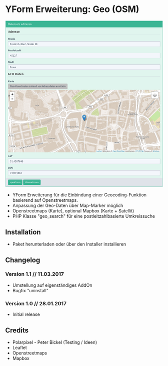 YForm Erweiterung: Geo (OSM)
=============

![Screenshot](https://raw.githubusercontent.com/FriendsOfREDAXO/yform_geo_osm/master/assets/preview.png)

* YForm Erweiterung für die Einbindung einer Geocoding-Funktion basierend auf Openstreetmaps.
* Anpassung der Geo-Daten über Map-Marker möglich
* Openstreetmaps (Karte), optional Mapbox (Karte + Satellit)
* PHP Klasse "geo_search" für eine postleitzahlbasierte Umkreissuche

Installation
-------

* Paket herunterladen oder über den Installer installieren


Changelog
-------

### Version 1.1 // 11.03.2017

* Umstellung auf eigenständiges AddOn
* Bugfix "uninstall"

### Version 1.0 // 28.01.2017

* Initial release

Credits
-------

* Polarpixel - Peter Bickel (Testing / Ideen)
* Leaflet
* Openstreetmaps
* Mapbox
